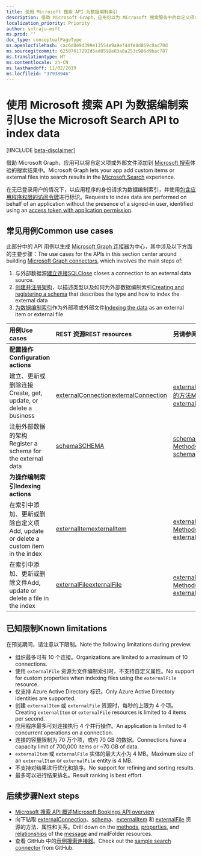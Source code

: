 ```yaml
---
title: 使用 Microsoft 搜索 API 为数据编制索引
description: 借助 Microsoft Graph，应用可以为 Microsoft 搜索服务中的自定义项或外部文件编制索引。
localization_priority: Priority
author: snlraju-msft
ms.prod: ''
doc_type: conceptualPageType
ms.openlocfilehash: cac6d8e9d399e13554e9a9ef44fe8d869c0ad70d
ms.sourcegitcommit: 62507617292d5ad8598e83a8a253c986d9bac787
ms.translationtype: HT
ms.contentlocale: zh-CN
ms.lasthandoff: 11/02/2019
ms.locfileid: "37938946"
---
```

# <a name="use-the-microsoft-search-api-to-index-data"></a><span data-ttu-id="d9f3f-103">使用 Microsoft 搜索 API 为数据编制索引</span><span class="sxs-lookup"><span data-stu-id="d9f3f-103">Use the Microsoft Search API to index data</span></span>

[!INCLUDE [beta-disclaimer](../../includes/beta-disclaimer.md)]

<span data-ttu-id="d9f3f-104">借助 Microsoft Graph，应用可以将自定义项或外部文件添加到 [Microsoft 搜索](/microsoftsearch/overview-microsoft-search)体验的搜索结果中。</span><span class="sxs-lookup"><span data-stu-id="d9f3f-104">Microsoft Graph lets your app add custom items or external files into search results in the [Microsoft Search](/microsoftsearch/overview-microsoft-search) experience.</span></span>

<span data-ttu-id="d9f3f-105">在无已登录用户的情况下，以应用程序的身份请求为数据编制索引，并使用[包含应用程序权限的访问令牌](/graph/auth-v2-service)进行标识。</span><span class="sxs-lookup"><span data-stu-id="d9f3f-105">Requests to index data are performed on behalf of an application without the presence of a signed-in user, identified using an [access token with application permission](/graph/auth-v2-service).</span></span>

## <a name="common-use-cases"></a><span data-ttu-id="d9f3f-106">常见用例</span><span class="sxs-lookup"><span data-stu-id="d9f3f-106">Common use cases</span></span>

<span data-ttu-id="d9f3f-107">此部分中的 API 用例以生成 [Microsoft Graph 连接器](/microsoftsearch/connectors-overview)为中心，其中涉及以下方面的主要步骤：</span><span class="sxs-lookup"><span data-stu-id="d9f3f-107">The use cases for the APIs in this section center around building [Microsoft Graph connectors](/microsoftsearch/connectors-overview), which involves the main steps of:</span></span>

1. <span data-ttu-id="d9f3f-108">与外部数据源[建立连接](../api/external-post-connections.md)</span><span class="sxs-lookup"><span data-stu-id="d9f3f-108">[SQLClose](../api/external-post-connections.md) closes a connection to an external data source.</span></span>
2. <span data-ttu-id="d9f3f-109">[创建并注册架构](../api/externalconnection-post-schema.md)，以描述类型以及如何为外部数据编制索引</span><span class="sxs-lookup"><span data-stu-id="d9f3f-109">[Creating and registering a schema](../api/externalconnection-post-schema.md) that describes the type and how to index the external data</span></span>
3. <span data-ttu-id="d9f3f-110">[为数据编制索引](../api/externalconnection-put-items.md)作为外部项或外部文件</span><span class="sxs-lookup"><span data-stu-id="d9f3f-110">[Indexing the data](../api/externalconnection-put-items.md) as an external item or external file</span></span>

| <span data-ttu-id="d9f3f-111">用例</span><span class="sxs-lookup"><span data-stu-id="d9f3f-111">Use cases</span></span>                                        | <span data-ttu-id="d9f3f-112">REST 资源</span><span class="sxs-lookup"><span data-stu-id="d9f3f-112">REST resources</span></span>                              | <span data-ttu-id="d9f3f-113">另请参阅</span><span class="sxs-lookup"><span data-stu-id="d9f3f-113">See also</span></span> |
|:-------------------------------------------------|:--------------------------------------------|:--|
| <span data-ttu-id="d9f3f-114">**配置操作**</span><span class="sxs-lookup"><span data-stu-id="d9f3f-114">**Configuration actions**</span></span>                        |                                             |   |
| <span data-ttu-id="d9f3f-115">建立、更新或删除连接</span><span class="sxs-lookup"><span data-stu-id="d9f3f-115">Create, get, update, or delete a business</span></span>           | [<span data-ttu-id="d9f3f-116">externalConnection</span><span class="sxs-lookup"><span data-stu-id="d9f3f-116">externalConnection</span></span>](externalconnection.md) | [<span data-ttu-id="d9f3f-117">externalConnection 的方法</span><span class="sxs-lookup"><span data-stu-id="d9f3f-117">Methods of externalConnection</span></span>](externalconnection.md#methods) |
| <span data-ttu-id="d9f3f-118">注册外部数据的架构</span><span class="sxs-lookup"><span data-stu-id="d9f3f-118">Register a schema for the external data</span></span>          | [<span data-ttu-id="d9f3f-119">schema</span><span class="sxs-lookup"><span data-stu-id="d9f3f-119">SCHEMA</span></span>](schema.md)                         | [<span data-ttu-id="d9f3f-120">schema 的方法</span><span class="sxs-lookup"><span data-stu-id="d9f3f-120">Methods of schema</span></span>](schema.md#methods) |
| <span data-ttu-id="d9f3f-121">**为操作编制索引**</span><span class="sxs-lookup"><span data-stu-id="d9f3f-121">**Indexing actions**</span></span>                             |                                             |   |
| <span data-ttu-id="d9f3f-122">在索引中添加、更新或删除自定义项</span><span class="sxs-lookup"><span data-stu-id="d9f3f-122">Add, update or delete a custom item in the index</span></span> | [<span data-ttu-id="d9f3f-123">externalItem</span><span class="sxs-lookup"><span data-stu-id="d9f3f-123">externalItem</span></span>](externalitem.md)             | [<span data-ttu-id="d9f3f-124">externalItem 的方法</span><span class="sxs-lookup"><span data-stu-id="d9f3f-124">Methods of externalItem</span></span>](externalItem.md#methods) |
| <span data-ttu-id="d9f3f-125">在索引中添加、更新或删除文件</span><span class="sxs-lookup"><span data-stu-id="d9f3f-125">Add, update or delete a file in the index</span></span>        | [<span data-ttu-id="d9f3f-126">externalFile</span><span class="sxs-lookup"><span data-stu-id="d9f3f-126">externalFile</span></span>](externalfile.md)             | [<span data-ttu-id="d9f3f-127">externalFile 的方法</span><span class="sxs-lookup"><span data-stu-id="d9f3f-127">Methods of externalFile</span></span>](externalfile.md#methods) |

## <a name="known-limitations"></a><span data-ttu-id="d9f3f-128">已知限制</span><span class="sxs-lookup"><span data-stu-id="d9f3f-128">Known limitations</span></span>

<span data-ttu-id="d9f3f-129">在预览期间，请注意以下限制。</span><span class="sxs-lookup"><span data-stu-id="d9f3f-129">Note the following limitations during preview.</span></span>

- <span data-ttu-id="d9f3f-130">组织最多可有 10 个连接。</span><span class="sxs-lookup"><span data-stu-id="d9f3f-130">Organizations are limited to a maximum of 10 connections.</span></span>
- <span data-ttu-id="d9f3f-131">使用 `externalFile` 资源为文件编制索引时，不支持自定义属性。</span><span class="sxs-lookup"><span data-stu-id="d9f3f-131">No support for custom properties when indexing files using the `externalFile` resource.</span></span>
- <span data-ttu-id="d9f3f-132">仅支持 Azure Active Directory 标识。</span><span class="sxs-lookup"><span data-stu-id="d9f3f-132">Only Azure Active Directory identities are supported.</span></span>
- <span data-ttu-id="d9f3f-133">创建 `externalItem` 或 `externalFile` 资源时，每秒的上限为 4 个项。</span><span class="sxs-lookup"><span data-stu-id="d9f3f-133">Creating `externalItem` or `externalFile` resources is limited to 4 items per second.</span></span>
- <span data-ttu-id="d9f3f-134">应用程序最多可对连接执行 4 个并行操作。</span><span class="sxs-lookup"><span data-stu-id="d9f3f-134">An application is limited to 4 concurrent operations on a connection.</span></span>
- <span data-ttu-id="d9f3f-135">连接的容量限制为 70 万个项，或约 70 GB 的数据。</span><span class="sxs-lookup"><span data-stu-id="d9f3f-135">Connections have a capacity limit of 700,000 items or ~70 GB of data.</span></span>
- <span data-ttu-id="d9f3f-136">`externalItem` 或 `externalFile` 实体的最大大小为 4 MB。</span><span class="sxs-lookup"><span data-stu-id="d9f3f-136">Maximum size of an `externalItem` or `externalFile` entity is 4 MB.</span></span>
- <span data-ttu-id="d9f3f-137">不支持对结果进行优化和排序。</span><span class="sxs-lookup"><span data-stu-id="d9f3f-137">No support for refining and sorting results.</span></span>
- <span data-ttu-id="d9f3f-138">最多可以进行结果排名。</span><span class="sxs-lookup"><span data-stu-id="d9f3f-138">Result ranking is best effort.</span></span>

## <a name="next-steps"></a><span data-ttu-id="d9f3f-139">后续步骤</span><span class="sxs-lookup"><span data-stu-id="d9f3f-139">Next steps</span></span>

- [<span data-ttu-id="d9f3f-140">Microsoft 搜索 API 概述</span><span class="sxs-lookup"><span data-stu-id="d9f3f-140">Microsoft Bookings API overview</span></span>](/graph/search-concept-overview)
- <span data-ttu-id="d9f3f-141">向下钻取 [externalConnection](externalconnection.md)、[schema](schema.md)、[externalItem](externalitem.md) 和 [externalFile](externalfile.md) 资源的方法、属性和关系。</span><span class="sxs-lookup"><span data-stu-id="d9f3f-141">Drill down on the [methods](externalconnection.md), [properties](schema.md), and [relationships](externalitem.md) of the [message](externalfile.md) and mailFolder resources.</span></span>
- <span data-ttu-id="d9f3f-142">查看 GitHub 中的[示例搜索连接器](https://github.com/microsoftgraph/msgraph-search-connector-sample)。</span><span class="sxs-lookup"><span data-stu-id="d9f3f-142">Check out the [sample search connector](https://github.com/microsoftgraph/msgraph-search-connector-sample) from GitHub.</span></span>

